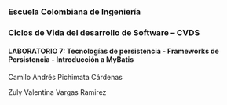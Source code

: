 ### Escuela Colombiana de Ingeniería
### Ciclos de Vida del desarrollo de Software – CVDS
#### LABORATORIO 7: Tecnologías de persistencia - Frameworks de Persistencia - Introducción a MyBatis

Camilo Andrés Pichimata Cárdenas

Zuly Valentina Vargas Ramirez